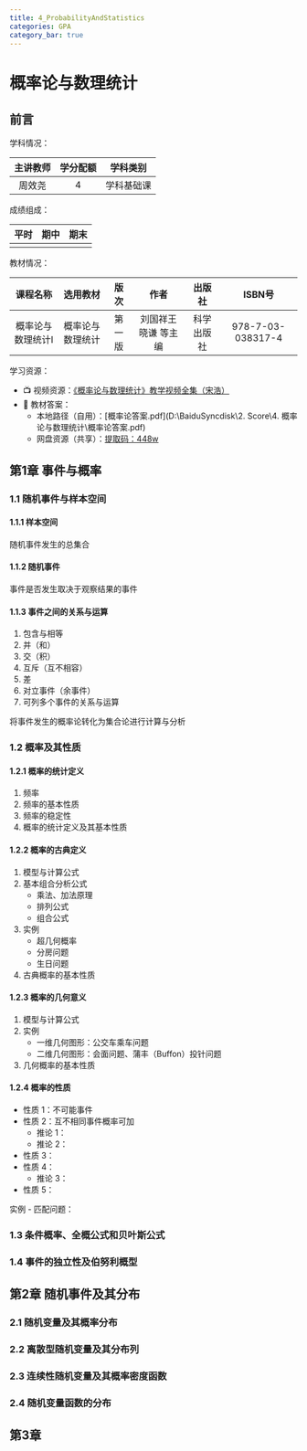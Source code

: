 ```yaml
---
title: 4_ProbabilityAndStatistics
categories: GPA
category_bar: true
---
```


# 概率论与数理统计

## 前言

学科情况：

| 主讲教师 | 学分配额 |  学科类别  |
| :------: | :------: | :--------: |
|  周效尧  |    4     | 学科基础课 |

成绩组成：

| 平时 | 期中 | 期末 |
| :--: | :--: | :--: |
|      |      |      |

教材情况：

|     课程名称      |     选用教材     |  版次  |          作者           |   出版社   |      ISBN号       |
| :---------------: | :--------------: | :----: | :---------------------: | :--------: | :---------------: |
| 概率论与数理统计Ⅰ | 概率论与数理统计 | 第一版 | 刘国祥王晓谦     等主编 | 科学出版社 | 978-7-03-038317-4 |

学习资源：

- :tv: 视频资源：[《概率论与数理统计》教学视频全集（宋浩）](https://www.bilibili.com/video/BV1ot411y7mU)
- :book:  教材答案：
    - 本地路径（自用）：[概率论答案.pdf](D:\BaiduSyncdisk\2. Score\4. 概率论与数理统计\概率论答案.pdf)
    - 网盘资源（共享）：[提取码：448w](https://pan.baidu.com/s/1yeC0rxatHaLeNHQaW85Kpw?pwd=448w)

## 第1章 事件与概率

### 1.1 随机事件与样本空间

#### 1.1.1 样本空间

随机事件发生的总集合

#### 1.1.2 随机事件

事件是否发生取决于观察结果的事件

#### 1.1.3 事件之间的关系与运算

1. 包含与相等
2. 并（和）
3. 交（积）
4. 互斥（互不相容）
5. 差
6. 对立事件（余事件）
7. 可列多个事件的关系与运算

将事件发生的概率论转化为集合论进行计算与分析

### 1.2 概率及其性质

#### 1.2.1 概率的统计定义

1. 频率
2. 频率的基本性质
3. 频率的稳定性
4. 概率的统计定义及其基本性质

#### 1.2.2 概率的古典定义

1. 模型与计算公式
2. 基本组合分析公式
    - 乘法、加法原理
    - 排列公式
    - 组合公式
3. 实例
    - 超几何概率
    - 分房问题
    - 生日问题
4. 古典概率的基本性质

#### 1.2.3 概率的几何意义

1. 模型与计算公式
2. 实例
    - 一维几何图形：公交车乘车问题
    - 二维几何图形：会面问题、蒲丰（Buffon）投针问题
3. 几何概率的基本性质

#### 1.2.4 概率的性质

- 性质 1：不可能事件
- 性质 2：互不相同事件概率可加
    - 推论 1：
    - 推论 2：
- 性质 3：
- 性质 4：
    - 推论 3：
- 性质 5：

实例 - 匹配问题：

### 1.3 条件概率、全概公式和贝叶斯公式



### 1.4 事件的独立性及伯努利概型



## 第2章 随机事件及其分布

### 2.1 随机变量及其概率分布



### 2.2 离散型随机变量及其分布列



### 2.3 连续性随机变量及其概率密度函数



### 2.4 随机变量函数的分布



## 第3章

